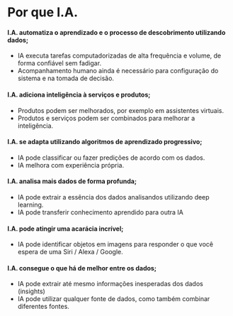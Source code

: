 # Por que I.A.

#### I.A. automatiza o aprendizado e o processo de descobrimento utilizando dados;
- IA executa tarefas computadorizadas de alta frequência e volume, de forma confiável sem fadigar.
- Acompanhamento humano ainda é necessário para configuração do sistema e na tomada de decisão.

#### I.A. adiciona inteligência à serviços e produtos;
- Produtos podem ser melhorados, por exemplo em assistentes virtuais.
- Produtos e serviços podem ser combinados para melhorar a inteligência.

#### I.A. se adapta utilizando algoritmos de aprendizado progressivo;
- IA pode classificar ou fazer predições de acordo com os dados.
- IA melhora com experiência própria.

#### I.A. analisa mais dados de forma profunda;
- IA pode extrair a essência dos dados analisandos utilizando deep learning.
- IA pode transferir conhecimento aprendido para outra IA

#### I.A. pode atingir uma acarácia incrível;
- IA pode identificar objetos em imagens para responder o que você espera de uma Siri / Alexa / Google.

#### I.A. consegue o que há de melhor entre os dados;
- IA pode extrair até mesmo informações inesperadas dos dados (insights)
- IA pode utilizar qualquer fonte de dados, como também combinar diferentes fontes.